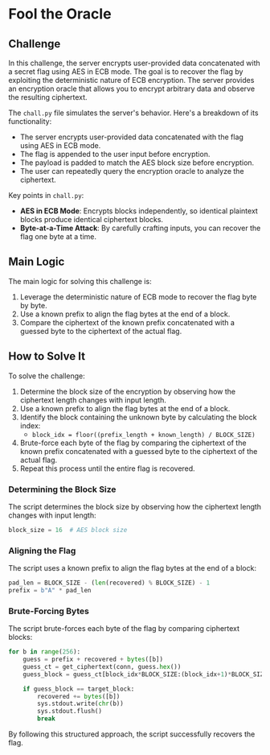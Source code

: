 # Fool the Oracle

## Challenge

In this challenge, the server encrypts user-provided data concatenated with a secret flag using AES in ECB mode. The goal is to recover the flag by exploiting the deterministic nature of ECB encryption. The server provides an encryption oracle that allows you to encrypt arbitrary data and observe the resulting ciphertext.

The `chall.py` file simulates the server's behavior. Here's a breakdown of its functionality:
- The server encrypts user-provided data concatenated with the flag using AES in ECB mode.
- The flag is appended to the user input before encryption.
- The payload is padded to match the AES block size before encryption.
- The user can repeatedly query the encryption oracle to analyze the ciphertext.

Key points in `chall.py`:
- **AES in ECB Mode**: Encrypts blocks independently, so identical plaintext blocks produce identical ciphertext blocks.
- **Byte-at-a-Time Attack**: By carefully crafting inputs, you can recover the flag one byte at a time.

## Main Logic

The main logic for solving this challenge is:
1. Leverage the deterministic nature of ECB mode to recover the flag byte by byte.
2. Use a known prefix to align the flag bytes at the end of a block.
3. Compare the ciphertext of the known prefix concatenated with a guessed byte to the ciphertext of the actual flag.

## How to Solve It

To solve the challenge:
1. Determine the block size of the encryption by observing how the ciphertext length changes with input length.
2. Use a known prefix to align the flag bytes at the end of a block.
3. Identify the block containing the unknown byte by calculating the block index:
   - `block_idx = floor((prefix_length + known_length) / BLOCK_SIZE)`
4. Brute-force each byte of the flag by comparing the ciphertext of the known prefix concatenated with a guessed byte to the ciphertext of the actual flag.
5. Repeat this process until the entire flag is recovered.

### Determining the Block Size
The script determines the block size by observing how the ciphertext length changes with input length:
````python
block_size = 16  # AES block size
````

### Aligning the Flag
The script uses a known prefix to align the flag bytes at the end of a block:
````python
pad_len = BLOCK_SIZE - (len(recovered) % BLOCK_SIZE) - 1
prefix = b"A" * pad_len
````

### Brute-Forcing Bytes
The script brute-forces each byte of the flag by comparing ciphertext blocks:
````python
for b in range(256):
    guess = prefix + recovered + bytes([b])
    guess_ct = get_ciphertext(conn, guess.hex())
    guess_block = guess_ct[block_idx*BLOCK_SIZE:(block_idx+1)*BLOCK_SIZE]

    if guess_block == target_block:
        recovered += bytes([b])
        sys.stdout.write(chr(b))
        sys.stdout.flush()
        break
````

By following this structured approach, the script successfully recovers the flag.
